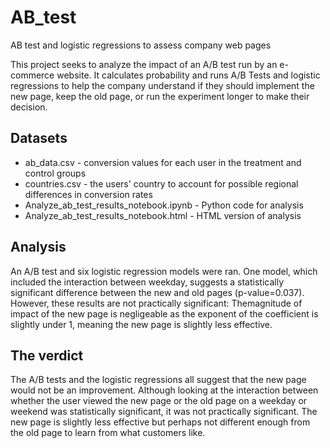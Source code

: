 # AB_test
AB test and logistic regressions to assess company web pages

This project seeks to analyze the impact of an A/B test run by an e-commerce website. It calculates probability and runs A/B Tests and logistic regressions to help the company understand if they should implement the new page, keep the old page, or run the experiment longer to make their decision.

## Datasets
* ab_data.csv - conversion values for each user in the treatment and control groups 
* countries.csv - the users' country to account for possible regional differences in conversion rates
* Analyze_ab_test_results_notebook.ipynb - Python code for analysis
* Analyze_ab_test_results_notebook.html - HTML version of analysis

## Analysis

An A/B test and six logistic regression models were ran. One model, which included the interaction between weekday, suggests a statistically significant difference between the new and old pages (p-value=0.037). However, these results are not practically significant: Themagnitude of impact of the new page is negligeable as the exponent of the coefficient is slightly under 1, meaning the new page is slightly less effective.

## The verdict

The A/B tests and the logistic regressions all suggest that the new page would not be an improvement. Although looking at the interaction between whether the user viewed the new page or the old page on a weekday or weekend was statistically significant, it was not practically significant. The new page is slightly less effective but perhaps not different enough from the old page to learn from what customers like.
